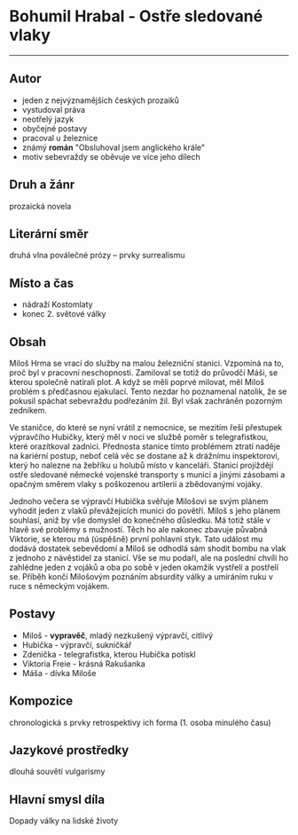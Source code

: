 # Bohumil Hrabal - Ostře sledované vlaky

----------

## Autor
- jeden z nejvýznamějších českých prozaiků
- vystudoval práva
- neotřelý jazyk
- obyčejné postavy
- pracoval u železnice
- známý **román** "Obsluhoval jsem anglického krále"
- motiv sebevraždy se oběvuje ve více jeho dílech

## Druh a žánr
prozaická novela

## Literární směr
druhá vlna poválečné prózy – prvky surrealismu

## Místo a čas
- nádraží Kostomlaty
- konec 2. světové války

## Obsah
Miloš Hrma se vrací do služby na malou železniční stanici. Vzpomíná na to, proč byl v pracovní neschopnosti. Zamiloval se totiž do průvodčí Máši, se kterou společně natírali plot. A když se měli poprvé milovat, měl Miloš problém s předčasnou ejakulací. Tento nezdar ho poznamenal natolik, že se pokusil spáchat sebevraždu podřezáním žil. Byl však zachráněn pozorným zedníkem.

Ve staničce, do které se nyní vrátil z nemocnice, se mezitím řeší přestupek výpravčího Hubičky, který měl v noci ve službě poměr s telegrafistkou, které orazítkoval zadnici. Přednosta stanice tímto problémem ztratí naděje na kariérní postup, neboť celá věc se dostane až k drážnímu inspektorovi, který ho nalezne na žebříku u holubů místo v kanceláři. Stanicí projíždějí ostře sledované německé vojenské transporty s municí a jinými zásobami a opačným směrem vlaky s poškozenou artilerií a zbědovanými vojáky.

Jednoho večera se výpravčí Hubička svěřuje Milošovi se svým plánem vyhodit jeden z vlaků převážejících munici do povětří. Miloš s jeho plánem souhlasí, aniž by vše domyslel do konečného důsledku. Má totiž stále v hlavě své problémy s mužností. Těch ho ale nakonec zbavuje půvabná Viktorie, se kterou má (úspěšně) první pohlavní styk. Tato událost mu dodává dostatek sebevědomí a Miloš se odhodlá sám shodit bombu na vlak z jednoho z návěstidel za stanicí. Vše se mu podaří, ale na poslední chvíli ho zahlédne jeden z vojáků a oba po sobě v jeden okamžik vystřelí a postřelí se. Příběh končí Milošovým poznáním absurdity války a umíráním ruku v ruce s německým vojákem.

## Postavy

 - Miloš - **vypravěč**, mladý nezkušený  výpravčí, citlivý
 - Hubička - výpravčí, sukničkář
 - Zdenička - telegrafistka, kterou Hubička potiskl
 - Viktoria Freie - krásná Rakušanka
 - Máša - dívka Miloše

## Kompozice
chronologická s prvky retrospektivy
ich forma (1. osoba minulého času)

## Jazykové prostředky
dlouhá souvětí
vulgarismy

## Hlavní smysl díla
Dopady války na lidské životy
